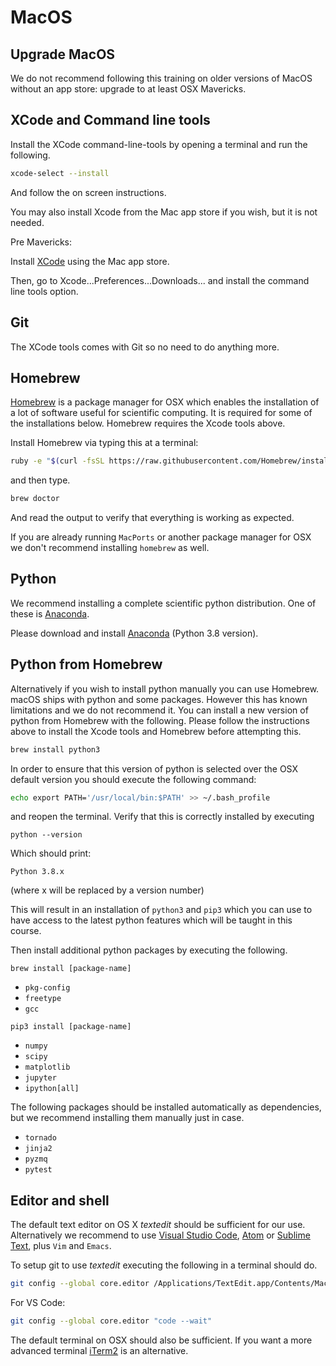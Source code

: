 # MacOS

## Upgrade MacOS

We do not recommend following this training on older versions of MacOS without an app store: upgrade to at least OSX Mavericks.

## XCode and Command line tools

Install the XCode command-line-tools by opening a terminal and run the following.

``` bash
xcode-select --install
```
And follow the on screen instructions.

You may also install Xcode from the Mac app store if you wish, but it is not needed.

Pre Mavericks:

Install [XCode](https://itunes.apple.com/us/app/xcode/id497799835) using the Mac app store.

Then, go to Xcode...Preferences...Downloads... and install the command line tools option.

## Git

The XCode tools comes with Git so no need to do anything more.

## Homebrew

[Homebrew](https://brew.sh) is a package manager for OSX which enables the installation of a lot of software useful for scientific computing.
It is required for some of the installations below.
Homebrew requires the Xcode tools above.

Install Homebrew via typing this at a terminal:

``` bash
ruby -e "$(curl -fsSL https://raw.githubusercontent.com/Homebrew/install/master/install)"
```

and then type.

```bash
brew doctor
```

And read the output to verify that everything is working as expected.

If you are already running `MacPorts` or another package manager for OSX we don't recommend installing `homebrew` as well.

## Python

We recommend installing a complete scientific python distribution.
One of these is [Anaconda](https://www.anaconda.com/distribution/).

Please download and install [Anaconda](https://www.anaconda.com/download/) (Python 3.8 version).

## Python from Homebrew

Alternatively if you wish to install python manually you can use Homebrew.
macOS ships with python and some packages.
However this has known limitations and we do not recommend it.
You can install a new version of python from Homebrew with the following.
Please follow the instructions above to install the Xcode tools and Homebrew before attempting this.

```bash
brew install python3
```

In order to ensure that this version of python is selected over the OSX default version you should execute the following command:

```bash
echo export PATH='/usr/local/bin:$PATH' >> ~/.bash_profile
```

and reopen the terminal. Verify that this is correctly installed by executing

```
python --version
```

Which should print:

```
Python 3.8.x
```

(where x will be replaced by a version number)

This will result in an installation of `python3` and `pip3` which you can use to have access to the latest python features which will be taught in this course.

Then install additional python packages by executing the following.

`brew install [package-name]`
* `pkg-config`
* `freetype`
* `gcc`

`pip3 install [package-name]`
* `numpy`
* `scipy`
* `matplotlib`
* `jupyter`
* `ipython[all]`

The following packages should be installed automatically as dependencies, but we recommend installing them manually just in case.

* `tornado`
* `jinja2`
* `pyzmq`
* `pytest`

## Editor and shell

The default text editor on OS X *textedit* should be sufficient for our use.
Alternatively we recommend to use [Visual Studio Code](https://code.visualstudio.com/), [Atom](https://atom.io) or [Sublime Text](https://www.sublimetext.com), plus `Vim` and `Emacs`.

To setup git to use *textedit* executing the following in a terminal should do.

``` bash
git config --global core.editor /Applications/TextEdit.app/Contents/MacOS/TextEdit
```

For VS Code:
``` bash
git config --global core.editor "code --wait"
```

The default terminal on OSX should also be sufficient.
If you want a more advanced terminal [iTerm2](http://www.iterm2.com/) is an alternative.
